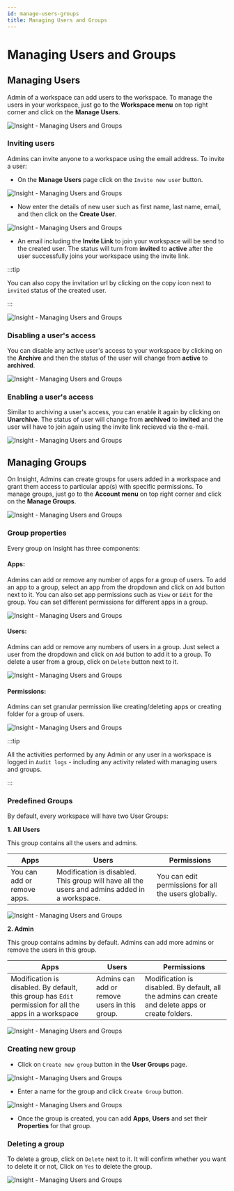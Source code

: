 ```yaml
---
id: manage-users-groups
title: Managing Users and Groups
---
```


# Managing Users and Groups

## Managing Users

Admin of a workspace can add users to the workspace. To manage the users in your workspace, just go to the **Workspace menu** on top right corner and click on the **Manage Users**.

<div style={{textAlign: 'center'}}>

![Insight - Managing Users and Groups](/img/tutorial/manage-users-groups/menu1.png)

</div>

### Inviting users

Admins can invite anyone to a workspace using the email address. To invite a user:

- On the **Manage Users** page click on the `Invite new user` button.

<div style={{textAlign: 'center'}}>

![Insight - Managing Users and Groups](/img/tutorial/manage-users-groups/userspage.png)

</div>

- Now enter the details of new user such as first name, last name, email, and then click on the **Create User**.

<div style={{textAlign: 'center'}}>

![Insight - Managing Users and Groups](/img/tutorial/manage-users-groups/addnewuser.png)

</div>

- An email including the **Invite Link** to join your workspace will be send to the created user. The status will turn from **invited** to **active** after the user successfully joins your workspace using the invite link.

:::tip

You can also copy the invitation url by clicking on the copy icon next to `invited` status of the created user.

:::

<div style={{textAlign: 'center'}}>

![Insight - Managing Users and Groups](/img/tutorial/manage-users-groups/status.png)

</div>

### Disabling a user's access

You can disable any active user's access to your workspace by clicking on the **Archive** and then the status of the user will change from **active** to **archived**.

<div style={{textAlign: 'center'}}>

![Insight - Managing Users and Groups](/img/tutorial/manage-users-groups/archived.png)

</div>

### Enabling a user's access

Similar to archiving a user's access, you can enable it again by clicking on **Unarchive**. The status of user will change from **archived** to **invited** and the user will have to join again using the invite link recieved via the e-mail.

<div style={{textAlign: 'center'}}>

![Insight - Managing Users and Groups](/img/tutorial/manage-users-groups/status.png)

</div>

## Managing Groups

On Insight, Admins can create groups for users added in a workspace and grant them access to particular app(s) with specific permissions. To manage groups, just go to the **Account menu** on top right corner and click on the **Manage Groups**.

<div style={{textAlign: 'center'}}>

![Insight - Managing Users and Groups](/img/tutorial/manage-users-groups/menu2.png)

</div>

### Group properties

Every group on Insight has three components:

#### Apps: 

Admins can add or remove any number of apps for a group of users. To add an app to a group, select an app from the dropdown and click on `Add` button next to it. You can also set app permissions such as `View` or `Edit` for the group. You can set different permissions for different apps in a group.

<div style={{textAlign: 'center'}}>

![Insight - Managing Users and Groups](/img/tutorial/manage-users-groups/apps.png)

</div>

#### Users: 

Admins can add or remove any numbers of users in a group. Just select a user from the dropdown and click on `Add` button to add it to a group. To delete a user from a group, click on `Delete` button next to it.

<div style={{textAlign: 'center'}}>

![Insight - Managing Users and Groups](/img/tutorial/manage-users-groups/users.png)

</div>

#### Permissions: 

Admins can set granular permission like creating/deleting apps or creating folder for a group of users.

<div style={{textAlign: 'center'}}>

![Insight - Managing Users and Groups](/img/tutorial/manage-users-groups/permissions.png)

</div>

:::tip

All the activities performed by any Admin or any user in a workspace is logged in `Audit logs` - including any activity related with managing users and groups.

:::

### Predefined Groups

By default, every workspace will have two User Groups:

**1. All Users**

This group contains all the users and admins.

| Apps | Users | Permissions |
| ----------- | ----------- | ----------- |
| You can add or remove apps. | Modification is disabled. This group will have all the users and admins added in a workspace. | You can edit permissions for all the users globally. |

<div style={{textAlign: 'center'}}>

![Insight - Managing Users and Groups](/img/tutorial/manage-users-groups/allusers.png)

</div>

**2. Admin**

This group contains admins by default. Admins can add more admins or remove the users in this group.

| Apps | Users | Permissions |
| ----------- | ----------- | ----------- |
| Modification is disabled. By default, this group has `Edit` permission for all the apps in a workspace  | Admins can add or remove users in this group. | Modification is disabled. By default, all the admins can create and delete apps or create folders. |

<div style={{textAlign: 'center'}}>

![Insight - Managing Users and Groups](/img/tutorial/manage-users-groups/admin.png)

</div>

### Creating new group

- Click on `Create new group` button in the **User Groups** page.

<div style={{textAlign: 'center'}}>

![Insight - Managing Users and Groups](/img/tutorial/manage-users-groups/newgroup1.png)

</div>

- Enter a name for the group and click `Create Group` button.

<div style={{textAlign: 'center'}}>

![Insight - Managing Users and Groups](/img/tutorial/manage-users-groups/newgroup2.png)

</div>

- Once the group is created, you can add **Apps**, **Users** and set their **Properties** for that group.

### Deleting a group

To delete a group, click on `Delete` next to it. It will confirm whether you want to delete it or not, Click on `Yes` to delete the group.

<div style={{textAlign: 'center'}}>

![Insight - Managing Users and Groups](/img/tutorial/manage-users-groups/deletegroup.png)

</div>
